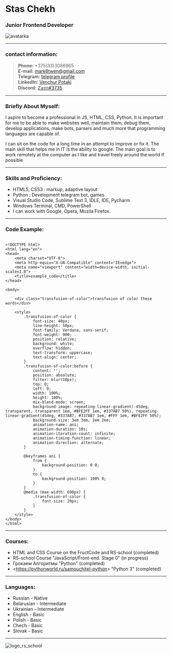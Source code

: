 # Stas Chekh
### Junior Frontend Developer  

![avatarka](/logo.jpg)

----------------------------------------------------
### contact information:

<blockquote>
    <p class="has-line-data" data-line-start="6"
    data-line-end="11"><strong>Phone:</strong> +375(33)3086965<br>
    <strong>E-mail:</strong> <a href="mailto:mark6twen@gmail.com">mark6twen@gmail.com</a><br>
    <strong>Telegram:</strong> <a href="https://t.me/Zam_contentos">telegram profile</a><br>
    <strong>LinkedIn:</strong> <a href="https://www.linkedin.com/in/finlife-apilog-307069167/">Venchur Potaki</a><br>
    <strong>Discord:</strong> <a href="https://discordapp.com/users/567955238225444866/">ℤ𝕒𝕞#3735</a></p>
</blockquote>

-----------------------------------------------------
### Briefly About Myself:

 I aspire to become a professional in JS, HTML, CSS, Python. It is important for me to be able to make websites well, maintain them, debug them, develop applications, make bots, parsers and much more that programming languages are capable of.<br />

 I can sit on the code for a long time in an attempt to improve or fix it. The main skill that helps me in IT is the ability to google. The main goal is to work remotely at the computer as I like and travel freely around the world if possible

-----------------------------------------------------
### Skills and Proficiency:

* HTML5, CSS3 : markup, adaptive layout
* Python : Development telegram bot, games
* Visual Studio Code, Sublime Text 3, IDLE, IDE, Pycharm
* Windows Terminal, CMD, PowerShell
* I can work with Google, Opera, Mozila Firefox.

-----------------------------------------------------
### Code Example:
```

<!DOCTYPE html>
<html lang="en">
<head>
    <meta charset="UTF-8">
    <meta http-equiv="X-UA-Compatible" content="IE=edge">
    <meta name="viewport" content="width=device-width, initial-scale=1.0">
    <title>example_code</title>
</head>

<body>

    <div class="transfusion-of-color">transfusion of color these words</div>

    <style>
        .transfusion-of-color {
            font-size: 40px;
            line-height: 50px;
            font-family: Verdana, sans-serif;
            font-weight: 900;
            position: relative;
            background: white;
            overflow: hidden;
            text-transform: uppercase;
            text-align: center;
        }
        .transfusion-of-color:before {
            content: '';
            position: absolute;
            filter: blur(10px);
            top: 0;
            left: 0;
            width: 100%;
            height: 100%;
            mix-blend-mode: screen;
            background-image: repeating-linear-gradient(-45deg, transparent, transparent 1em, #BFE2FF 1em, #337AB7 50%), repeating-linear-gradient(45deg, #337AB7, #337AB7 1em, #FFF 1em, #BFE2FF 50%);
            background-size: 3em 3em, 2em 2em;
            animation-name: ani;
            animation-duration: 10s;
            animation-iteration-count: infinite;
            animation-timing-function: linear;
            animation-direction: alternate;
        }

        @keyframes ani {
            from {
                background-position: 0 0;
            }
            to {
                background-position: 100% 0;
            }
        }
        @media (max-width: 690px) {
            .transfusion-of-color {
                font-size: 20px;
            }
        }
    </style>
</body>
</html>

```
--------------------------------------------------------------------
### Courses:

* HTML and CSS Course on the FructCode and RS-school (completed)
* RS-school Course "JavaScript/Front-end. Stage 0" (in progress)
* Грокаем Алгоритмы "Python" (completed)
* <<https://pythonworld.ru/samouchitel-python>> "Python 3" (completed)

--------------------------------------------------------------------
### Languages:

* Russian - Native
* Belarusian - Intermediate
* Ukrainian - Intermediate
* English - Basic
* Polish - Basic
* Chech - Basic
* Slovak - Basic

--------------------------------------------------------------------

![logo_rs_school](/rs_school.svg)